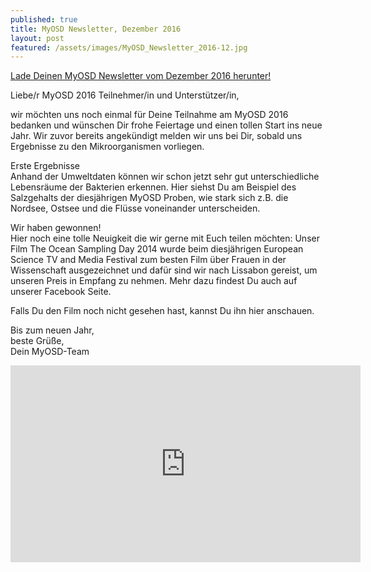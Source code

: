 ```yaml
---
published: true
title: MyOSD Newsletter, Dezember 2016
layout: post
featured: /assets/images/MyOSD_Newsletter_2016-12.jpg
---
```

[Lade Deinen MyOSD Newsletter vom Dezember 2016 herunter!](https://owncloud.mpi-bremen.de/index.php/s/N5R89xmX9i93hro)

Liebe/r MyOSD 2016 Teilnehmer/in und Unterstützer/in,       

wir möchten uns noch einmal für Deine Teilnahme am MyOSD 2016 bedanken und wünschen Dir frohe Feiertage und einen tollen Start ins neue Jahr. Wir zuvor bereits angekündigt melden wir uns bei Dir, sobald uns Ergebnisse zu den Mikroorganismen vorliegen.

Erste Ergebnisse          
Anhand der Umweltdaten können wir schon jetzt sehr gut unterschiedliche Lebensräume der Bakterien erkennen. Hier siehst Du am Beispiel des Salzgehalts der diesjährigen MyOSD Proben, wie stark sich z.B. die Nordsee, Ostsee und die Flüsse voneinander unterscheiden.

Wir haben gewonnen!          
Hier noch eine tolle Neuigkeit die wir gerne mit Euch teilen möchten:
Unser Film The Ocean Sampling Day 2014 wurde beim diesjährigen European Science TV and Media Festival zum besten Film über Frauen in der Wissenschaft ausgezeichnet und dafür sind wir nach Lissabon gereist, um unseren Preis in Empfang zu nehmen. Mehr dazu findest Du auch auf unserer Facebook Seite.

Falls Du den Film noch nicht gesehen hast, kannst Du ihn hier anschauen.

Bis zum neuen Jahr,          
beste Grüße,           
Dein MyOSD-Team          


<iframe width="560" height="315" src="https://www.youtube.com/embed/IWORZO9y0AI" frameborder="0" allowfullscreen></iframe>

